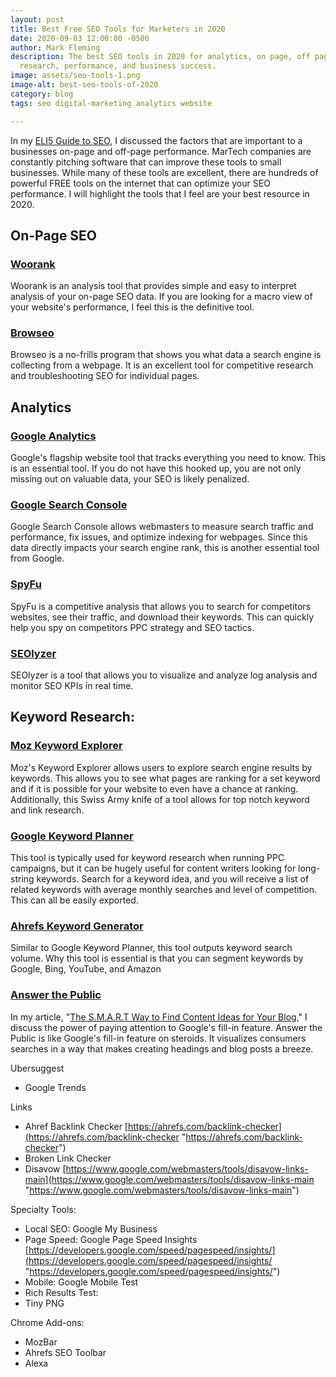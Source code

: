 ```yaml
---
layout: post
title: Best Free SEO Tools for Marketers in 2020
date: 2020-09-03 12:00:00 -0500
author: Mark Fleming
description: The best SEO tools in 2020 for analytics, on page, off page, links, keyword
  research, performance, and business success.
image: assets/seo-tools-1.png
image-alt: best-seo-tools-of-2020
category: blog
tags: seo digital-marketing analytics website

---
```

In my [ELI5 Guide to SEO](https://markdfleming.com/eli5-guide-search-engine-optimization-seo/ "ELI5 Guide to SEO"), I discussed the factors that are important to a businesses on-page and off-page performance. MarTech companies are constantly pitching software that can improve these tools to small businesses. While many of these tools are excellent, there are hundreds of powerful FREE tools on the internet that can optimize your SEO performance. I will highlight the tools that I feel are your best resource in 2020.

## On-Page SEO

### [Woorank](https://www.woorank.com/ "Woorank")

Woorank is an analysis tool that provides simple and easy to interpret analysis of your on-page SEO data. If you are looking for a macro view of your website's performance, I feel this is the definitive tool.

### [Browseo](https://www.browseo.net/ "Browseo")

Browseo is a no-frills program that shows you what data a search engine is collecting from a webpage. It is an excellent tool for competitive research and troubleshooting SEO for individual pages.

## Analytics

### [Google Analytics](https://analytics.google.com/ "Google Analytics")

Google's flagship website tool that tracks everything you need to know. This is an essential tool. If you do not have this hooked up, you are not only missing out on valuable data, your SEO is likely penalized.

### [Google Search Console](https://search.google.com/search-console/about "Google Search Console")

Google Search Console allows webmasters to measure search traffic and performance, fix issues, and optimize indexing for webpages. Since this data directly impacts your search engine rank, this is another essential tool from Google.

### [SpyFu](https://www.spyfu.com/)

SpyFu is a competitive analysis that allows you to search for competitors websites, see their traffic, and download their keywords. This can quickly help you spy on competitors PPC strategy and SEO tactics.

### [SEOlyzer](https://seolyzer.io/ "SEOlyzer")

SEOlyzer is a tool that allows you to visualize and analyze log analysis and monitor SEO KPIs in real time.

## Keyword Research:

### [Moz Keyword Explorer](https://moz.com/explorer "Moz Keyword Explorer")

Moz's Keyword Explorer allows users to explore search engine results by keywords. This allows you to see what pages are ranking for a set keyword and if it is possible for your website to even have a chance at ranking. Additionally, this Swiss Army knife of a tool allows for top notch keyword and link research.

### [Google Keyword Planner](https://ads.google.com/home/tools/keyword-planner/ "Google Keyword Planner")

This tool is typically used for keyword research when running PPC campaigns, but it can be hugely useful for content writers looking for long-string keywords. Search for a keyword idea, and you will receive a list of related keywords with average monthly searches and level of competition. This can all be easily exported.

### [Ahrefs Keyword Generator](https://ahrefs.com/keyword-generator "Ahrefs Keyword Generator")

Similar to Google Keyword Planner, this tool outputs keyword search volume. Why this tool is essential is that you can segment keywords by Google, Bing, YouTube, and Amazon

### [Answer the Public](https://answerthepublic.com/ "Answer the Public")

In my article, "[The S.M.A.R.T Way to Find Content Ideas for Your Blog](https://markdfleming.com/the-smart-way-to-find-content-ideas-for-your-blog/ "The S.M.A.R.T Way to Find Content Ideas for Your Blog")," I discuss the power of paying attention to Google's fill-in feature. Answer the Public is like Google's fill-in feature on steroids. It visualizes consumers searches in a way that makes creating headings and blog posts a breeze.

Ubersuggest

* Google Trends

Links

* Ahref Backlink Checker [https://ahrefs.com/backlink-checker](https://ahrefs.com/backlink-checker "https://ahrefs.com/backlink-checker")
* Broken Link Checker
* Disavow [https://www.google.com/webmasters/tools/disavow-links-main](https://www.google.com/webmasters/tools/disavow-links-main "https://www.google.com/webmasters/tools/disavow-links-main")

Specialty Tools:

* Local SEO: Google My Business
* Page Speed: Google Page Speed Insights [https://developers.google.com/speed/pagespeed/insights/](https://developers.google.com/speed/pagespeed/insights/ "https://developers.google.com/speed/pagespeed/insights/")
* Mobile: Google Mobile Test
* Rich Results Test:
* Tiny PNG

Chrome Add-ons:

* MozBar
* Ahrefs SEO Toolbar
* Alexa